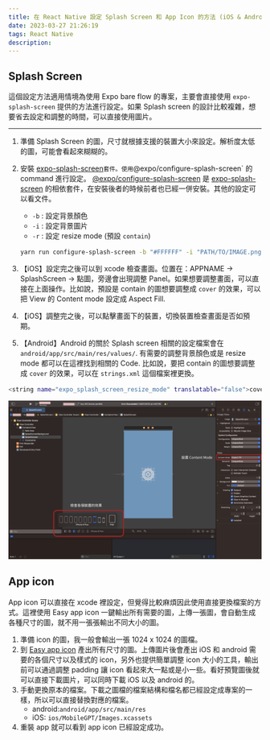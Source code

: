 ```yaml
---
title: 在 React Native 設定 Splash Screen 和 App Icon 的方法 (iOS & Android)
date: 2023-03-27 21:26:19
tags: React Native
description: 
---
```


## Splash Screen

這個設定方法適用情境為使用 Expo bare flow 的專案，主要會直接使用 `expo-splash-screen` 提供的方法進行設定。如果 Splash screen 的設計比較複雜，想要省去設定和調整的時間，可以直接使用圖片。

---

1. 準備 Splash Screen 的圖，尺寸就根據支援的裝置大小來設定。解析度太低的圖，可能會看起來糊糊的。
2. 安裝 [expo-splash-screen](https://docs.expo.dev/versions/latest/sdk/splash-screen/)` 套件。使用 `@expo/configure-splash-screen` 的 command 進行設定。 [@expo/configure-splash-screen](https://www.npmjs.com/package/@expo/configure-splash-screen) 是 [expo-splash-screen](https://docs.expo.dev/versions/latest/sdk/splash-screen/) 的相依套件，在安裝後者的時候前者也已經一併安裝。其他的設定可以看文件。

   - `-b` : 設定背景顏色
   - `-i` : 設定背景圖片
   - `-r` : 設定 resize mode (預設 `contain`)

   ```bash
   yarn run configure-splash-screen -b "#FFFFFF" -i "PATH/TO/IMAGE.png"
   ```

3. 【iOS】設定完之後可以到 xcode 檢查畫面。位置在：APPNAME → SplashScreen → 點圖，旁邊會出現調整 Panel。如果想要調整畫面，可以直接在上面操作。比如說，預設是 contain 的圖想要調整成 `cover` 的效果，可以把 View 的 Content mode 設定成 Aspect Fill.
4. 【iOS】調整完之後，可以點擊畫面下的裝置，切換裝置檢查畫面是否如預期。
5. 【Android】Android 的關於 Splash screen 相關的設定檔案會在 `android/app/src/main/res/values/`. 有需要的調整背景顏色或是 resize mode 都可以在這裡找到相關的 Code. 比如說，要把 contain 的圖想要調整成 `cover` 的效果，可以在 `strings.xml` 這個檔案裡更換。

```bash
<string name="expo_splash_screen_resize_mode" translatable="false">cover</string>
```

![xcode splash screen](images/splash.png)

## App icon

App icon 可以直接在 xcode 裡設定，但覺得比較麻煩因此使用直接更換檔案的方式。這裡使用 Easy app icon 一鍵輸出所有需要的圖，上傳一張圖，會自動生成各種尺寸的圖，就不用一張張輸出不同大小的圖。

1. 準備 icon 的圖，我一般會輸出一張 1024 x 1024 的圖檔。
2. 到 [Easy app icon](https://easyappicon.com/) 產出所有尺寸的圖。上傳圖片後會產出 iOS 和 android 需要的各個尺寸以及樣式的 icon，另外也提供簡單調整 icon 大小的工具，輸出前可以通過調整 padding 讓 icon 看起來大一點或是小一些。看好預覽圖後就可以直接下載圖片，可以同時下載 iOS 以及 android 的。
3. 手動更換原本的檔案。下載之圖檔的檔案結構和檔名都已經設定成專案的一樣，所以可以直接替換對應的檔案。
   - android:`android/app/src/main/res`
   - iOS: `ios/MobileGPT/Images.xcassets`
4. 重裝 app 就可以看到 app icon 已經設定成功。
